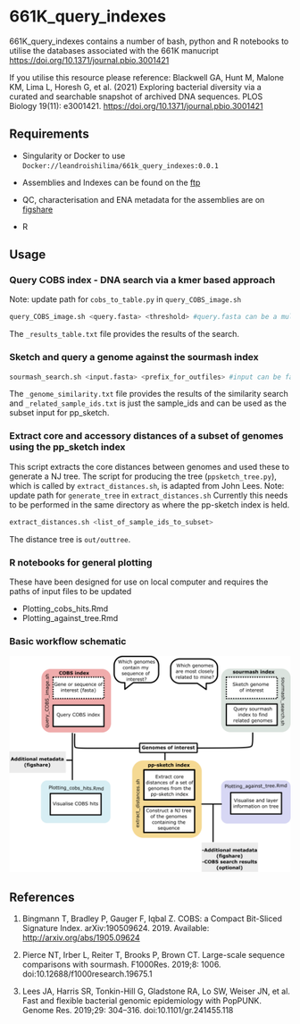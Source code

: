 # 661K_query_indexes

661K_query_indexes contains a number of bash, python and R notebooks to utilise the databases associated with the 661K manucript https://doi.org/10.1371/journal.pbio.3001421

If you utilise this resource please reference: Blackwell GA, Hunt M, Malone KM, Lima L, Horesh G, et al. (2021) Exploring bacterial diversity via a curated and searchable snapshot of archived DNA sequences. PLOS Biology 19(11): e3001421. https://doi.org/10.1371/journal.pbio.3001421



## Requirements
* Singularity or Docker to use `Docker://leandroishilima/661k_query_indexes:0.0.1`

* Assemblies and Indexes can be found on the [ftp](http://ftp.ebi.ac.uk/pub/databases/ENA2018-bacteria-661k/)

* QC, characterisation and ENA metadata for the assemblies are on [figshare](https://doi.org/10.6084/m9.figshare.16437939.v1)

* R 

## Usage

### Query COBS index - DNA search via a kmer based approach
Note: update path for `cobs_to_table.py` in `query_COBS_image.sh` 
```bash
query_COBS_image.sh <query.fasta> <threshold> #query.fasta can be a multifasta
```
The `_results_table.txt` file provides the results of the search. 

### Sketch and query a genome against the sourmash index
```bash
sourmash_search.sh <input.fasta> <prefix_for_outfiles> #input can be fastq files as well
```
The `_genome_similarity.txt` file provides the results of the similarity search and `_related_sample_ids.txt` is just the sample_ids and can be used as the subset input for pp_sketch. 

### Extract core and accessory distances of a subset of genomes using the pp_sketch index
This script extracts the core distances between genomes and used these to generate a NJ tree. The script for producing the tree (`ppsketch_tree.py`), which is called by `extract_distances.sh`, is adapted from John Lees. 
Note: update path for `generate_tree` in `extract_distances.sh` 
Currently this needs to be performed in the same directory as where the pp-sketch index is held. 

```bash
extract_distances.sh <list_of_sample_ids_to_subset> 
```
The distance tree is `out/outtree`. 

### R notebooks for general plotting
These have been designed for use on local computer and requires the paths of input files to be updated
* Plotting_cobs_hits.Rmd
* Plotting_against_tree.Rmd

### Basic workflow schematic

![plot](./query_flow_chart.png)

## References
1. Bingmann T, Bradley P, Gauger F, Iqbal Z. COBS: a Compact Bit-Sliced Signature Index. arXiv:190509624. 2019. Available: http://arxiv.org/abs/1905.09624

2. Pierce NT, Irber L, Reiter T, Brooks P, Brown CT. Large-scale sequence comparisons with sourmash. F1000Res. 2019;8: 1006. doi:10.12688/f1000research.19675.1

3. Lees JA, Harris SR, Tonkin-Hill G, Gladstone RA, Lo SW, Weiser JN, et al. Fast and flexible bacterial genomic epidemiology with PopPUNK. Genome Res. 2019;29: 304–316. doi:10.1101/gr.241455.118

